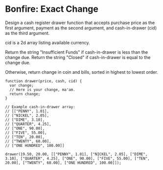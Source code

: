 # Bonfire: Exact Change

Design a cash register drawer function that accepts purchase price as the first argument, payment as the second argument, and cash-in-drawer (cid) as the third argument.

cid is a 2d array listing available currency.

Return the string "Insufficient Funds" if cash-in-drawer is less than the change due. Return the string "Closed" if cash-in-drawer is equal to the change due.

Otherwise, return change in coin and bills, sorted in highest to lowest order.

```
function drawer(price, cash, cid) {
  var change;
  // Here is your change, ma'am.
  return change;
}

// Example cash-in-drawer array:
// [["PENNY", 1.01],
// ["NICKEL", 2.05],
// ["DIME", 3.10],
// ["QUARTER", 4.25],
// ["ONE", 90.00],
// ["FIVE", 55.00],
// ["TEN", 20.00],
// ["TWENTY", 60.00],
// ["ONE HUNDRED", 100.00]]

drawer(19.50, 20.00, [["PENNY", 1.01], ["NICKEL", 2.05], ["DIME", 3.10], ["QUARTER", 4.25], ["ONE", 90.00], ["FIVE", 55.00], ["TEN", 20.00], ["TWENTY", 60.00], ["ONE HUNDRED", 100.00]]);
```
